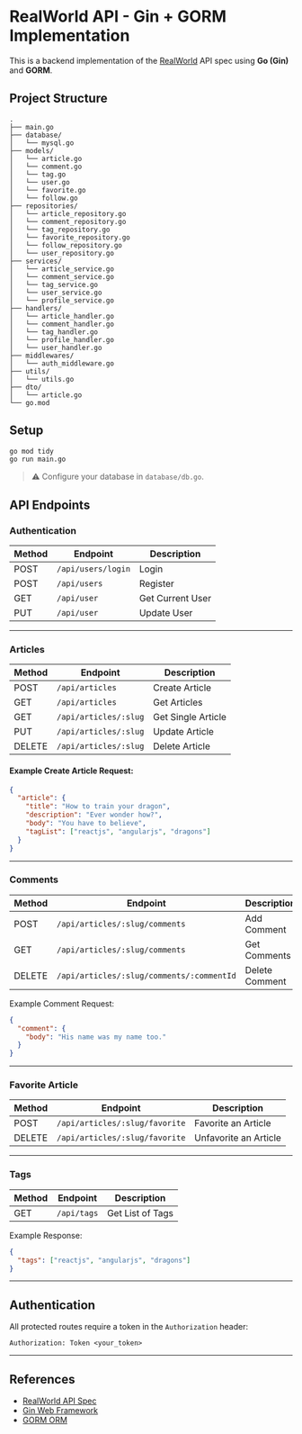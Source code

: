 # RealWorld API - Gin + GORM Implementation

This is a backend implementation of the [RealWorld](https://github.com/gothinkster/realworld) API spec using **Go (Gin)** and **GORM**.

## Project Structure

```
.
├── main.go
├── database/
│   └── mysql.go
├── models/
│   └── article.go
│   └── comment.go
│   └── tag.go
│   └── user.go
│   └── favorite.go
│   └── follow.go
├── repositories/
│   └── article_repository.go
│   └── comment_repository.go
│   └── tag_repository.go
│   └── favorite_repository.go
│   └── follow_repository.go
│   └── user_repository.go
├── services/
│   └── article_service.go
│   └── comment_service.go
│   └── tag_service.go
│   └── user_service.go
│   └── profile_service.go
├── handlers/
│   └── article_handler.go
│   └── comment_handler.go
│   └── tag_handler.go
│   └── profile_handler.go
│   └── user_handler.go
├── middlewares/
│   └── auth_middleware.go
├── utils/
│   └── utils.go
├── dto/
│   └── article.go
└── go.mod
```

## Setup

```bash
go mod tidy
go run main.go
```

> ⚠️ Configure your database in `database/db.go`.

## API Endpoints

### Authentication

| Method | Endpoint           | Description      |
| ------ | ------------------ | ---------------- |
| POST   | `/api/users/login` | Login            |
| POST   | `/api/users`       | Register         |
| GET    | `/api/user`        | Get Current User |
| PUT    | `/api/user`        | Update User      |

---

### Articles

| Method | Endpoint              | Description        |
| ------ | --------------------- | ------------------ |
| POST   | `/api/articles`       | Create Article     |
| GET    | `/api/articles`       | Get Articles       |
| GET    | `/api/articles/:slug` | Get Single Article |
| PUT    | `/api/articles/:slug` | Update Article     |
| DELETE | `/api/articles/:slug` | Delete Article     |

#### Example Create Article Request:

```json
{
  "article": {
    "title": "How to train your dragon",
    "description": "Ever wonder how?",
    "body": "You have to believe",
    "tagList": ["reactjs", "angularjs", "dragons"]
  }
}
```

---

### Comments

| Method | Endpoint                                  | Description    |
| ------ | ----------------------------------------- | -------------- |
| POST   | `/api/articles/:slug/comments`            | Add Comment    |
| GET    | `/api/articles/:slug/comments`            | Get Comments   |
| DELETE | `/api/articles/:slug/comments/:commentId` | Delete Comment |

Example Comment Request:

```json
{
  "comment": {
    "body": "His name was my name too."
  }
}
```

---

### Favorite Article

| Method | Endpoint                       | Description           |
| ------ | ------------------------------ | --------------------- |
| POST   | `/api/articles/:slug/favorite` | Favorite an Article   |
| DELETE | `/api/articles/:slug/favorite` | Unfavorite an Article |

---

### Tags

| Method | Endpoint    | Description      |
| ------ | ----------- | ---------------- |
| GET    | `/api/tags` | Get List of Tags |

Example Response:

```json
{
  "tags": ["reactjs", "angularjs", "dragons"]
}
```

---

## Authentication

All protected routes require a token in the `Authorization` header:

```
Authorization: Token <your_token>
```

---

## References

* [RealWorld API Spec](https://realworld-docs.netlify.app/)
* [Gin Web Framework](https://gin-gonic.com/)
* [GORM ORM](https://gorm.io/)
